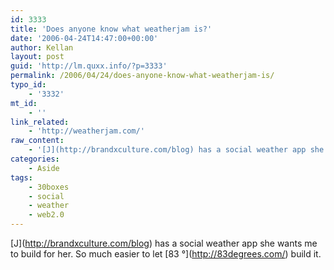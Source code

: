 ```yaml
---
id: 3333
title: 'Does anyone know what weatherjam is?'
date: '2006-04-24T14:47:00+00:00'
author: Kellan
layout: post
guid: 'http://lm.quxx.info/?p=3333'
permalink: /2006/04/24/does-anyone-know-what-weatherjam-is/
typo_id:
    - '3332'
mt_id:
    - ''
link_related:
    - 'http://weatherjam.com/'
raw_content:
    - '[J](http://brandxculture.com/blog) has a social weather app she wants me to build for her.  So much easier to let [83 &deg;](http://83degrees.com/) build it.'
categories:
    - Aside
tags:
    - 30boxes
    - social
    - weather
    - web2.0
---
```


\[J\](http://brandxculture.com/blog) has a social weather app she wants me to build for her. So much easier to let \[83 °\](http://83degrees.com/) build it.